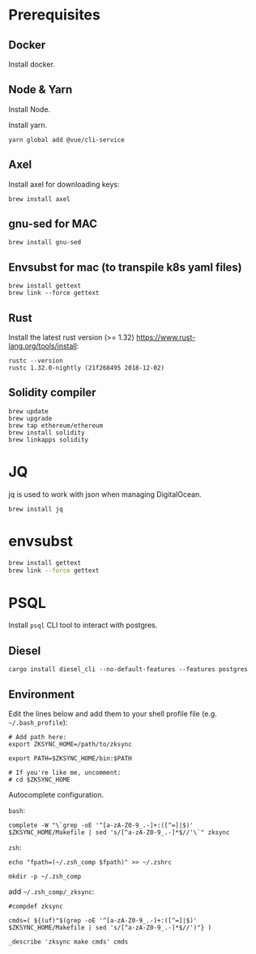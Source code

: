 # Prerequisites

## Docker

Install docker.

## Node & Yarn

Install Node.

Install yarn.

`yarn global add @vue/cli-service`

## Axel

Install axel for downloading keys:

```brew install axel```

## gnu-sed for MAC

`brew install gnu-sed`

## Envsubst for mac (to transpile k8s yaml files)

```
brew install gettext
brew link --force gettext 
```

## Rust

Install the latest rust version (>= 1.32) https://www.rust-lang.org/tools/install:

```
rustc --version
rustc 1.32.0-nightly (21f268495 2018-12-02)
```

## Solidity compiler
```
brew update
brew upgrade
brew tap ethereum/ethereum
brew install solidity
brew linkapps solidity
```

# JQ

jq is used to work with json when managing DigitalOcean.

```brew install jq```

# envsubst

```bash
brew install gettext
brew link --force gettext 
```

# PSQL

Install `psql` CLI tool to interact with postgres.

## Diesel

```cargo install diesel_cli --no-default-features --features postgres```

## Environment

Edit the lines below and add them to your shell profile file (e.g. `~/.bash_profile`):

```
# Add path here:
export ZKSYNC_HOME=/path/to/zksync

export PATH=$ZKSYNC_HOME/bin:$PATH

# If you're like me, uncomment:
# cd $ZKSYNC_HOME
```

Autocomplete configuration.

`bash`:
```
complete -W "\`grep -oE '^[a-zA-Z0-9_.-]+:([^=]|$)' $ZKSYNC_HOME/Makefile | sed 's/[^a-zA-Z0-9_.-]*$//'\`" zksync
```

`zsh`:
```
echo "fpath=(~/.zsh_comp $fpath)" >> ~/.zshrc

mkdir -p ~/.zsh_comp
```
add `~/.zsh_comp/_zksync`:
```
#compdef zksync

cmds=( ${(uf)"$(grep -oE '^[a-zA-Z0-9_.-]+:([^=]|$)' $ZKSYNC_HOME/Makefile | sed 's/[^a-zA-Z0-9_.-]*$//')"} )

_describe 'zksync make cmds' cmds
```
